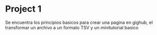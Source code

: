 # Project 1
Se encuentra los principios basicos para crear una pagina en gighub, el transformar un archivo a un formato TSV y un minitutorial basico 
